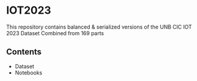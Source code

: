# IOT2023

This repository contains balanced &amp; serialized versions of the UNB CIC IOT 2023 Dataset Combined from 169 parts

## Contents

- Dataset
- Notebooks
